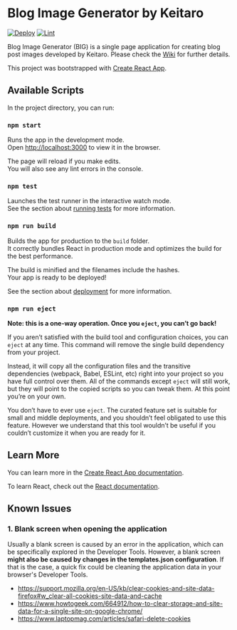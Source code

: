# Blog Image Generator by Keitaro

[![Deploy](https://github.com/keitaroinc/blog-image-generator/actions/workflows/deploy.yml/badge.svg)](https://github.com/keitaroinc/blog-image-generator/actions/workflows/deploy.yml) [![Lint](https://github.com/keitaroinc/blog-image-generator/actions/workflows/lint.yml/badge.svg)](https://github.com/keitaroinc/blog-image-generator/actions/workflows/lint.yml)

Blog Image Generator (BIG) is a single page application for creating blog post images developed by Keitaro. Please check the [Wiki](https://github.com/keitaroinc/blog-image-generator/wiki) for further details.

This project was bootstrapped with [Create React App](https://github.com/facebook/create-react-app).

## Available Scripts

In the project directory, you can run:

### `npm start`

Runs the app in the development mode.\
Open [http://localhost:3000](http://localhost:3000) to view it in the browser.

The page will reload if you make edits.\
You will also see any lint errors in the console.

### `npm test`

Launches the test runner in the interactive watch mode.\
See the section about [running tests](https://facebook.github.io/create-react-app/docs/running-tests) for more information.

### `npm run build`

Builds the app for production to the `build` folder.\
It correctly bundles React in production mode and optimizes the build for the best performance.

The build is minified and the filenames include the hashes.\
Your app is ready to be deployed!

See the section about [deployment](https://facebook.github.io/create-react-app/docs/deployment) for more information.

### `npm run eject`

**Note: this is a one-way operation. Once you `eject`, you can’t go back!**

If you aren’t satisfied with the build tool and configuration choices, you can `eject` at any time. This command will remove the single build dependency from your project.

Instead, it will copy all the configuration files and the transitive dependencies (webpack, Babel, ESLint, etc) right into your project so you have full control over them. All of the commands except `eject` will still work, but they will point to the copied scripts so you can tweak them. At this point you’re on your own.

You don’t have to ever use `eject`. The curated feature set is suitable for small and middle deployments, and you shouldn’t feel obligated to use this feature. However we understand that this tool wouldn’t be useful if you couldn’t customize it when you are ready for it.

## Learn More

You can learn more in the [Create React App documentation](https://facebook.github.io/create-react-app/docs/getting-started).

To learn React, check out the [React documentation](https://reactjs.org/).

## Known Issues

### 1. Blank screen when opening the application

Usually a blank screen is caused by an error in the application, which can be specifically explored in the Developer Tools. However, a blank screen **might also be caused by changes in the templates.json  configuration**. If that is the case, a quick fix could be cleaning the application data in your browser's Developer Tools.

- https://support.mozilla.org/en-US/kb/clear-cookies-and-site-data-firefox#w_clear-all-cookies-site-data-and-cache
- https://www.howtogeek.com/664912/how-to-clear-storage-and-site-data-for-a-single-site-on-google-chrome/
- https://www.laptopmag.com/articles/safari-delete-cookies
